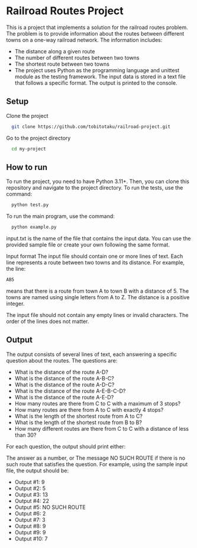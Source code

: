 # Railroad Routes Project

This is a project that implements a solution for the railroad routes problem. The problem is to provide information about the routes between different towns on a one-way railroad network. The information includes:

- The distance along a given route
- The number of different routes between two towns
- The shortest route between two towns
- The project uses Python as the programming language and unittest module as the testing framework. The input data is stored in a text file that follows a specific format. The output is printed to the console.


## Setup

Clone the project

```bash
  git clone https://github.com/tobitotaku/railroad-project.git
```

Go to the project directory

```bash
  cd my-project
```

## How to run
To run the project, you need to have Python 3.11+. Then, you can clone this repository and navigate to the project directory. To run the tests, use the command:

```bash
  python test.py
```

To run the main program, use the command:

```bash
  python example.py
```

input.txt is the name of the file that contains the input data. You can use the provided sample file or create your own following the same format.

Input format
The input file should contain one or more lines of text. Each line represents a route between two towns and its distance. For example, the line:

```txt
AB5
```

means that there is a route from town A to town B with a distance of 5. The towns are named using single letters from A to Z. The distance is a positive integer.

The input file should not contain any empty lines or invalid characters. The order of the lines does not matter.



## Output

The output consists of several lines of text, each answering a specific question about the routes. The questions are:

 - What is the distance of the route A-D?
 - What is the distance of the route A-B-C?
 - What is the distance of the route A-D-C?
 - What is the distance of the route A-E-B-C-D?
 - What is the distance of the route A-E-D?
 - How many routes are there from C to C with a maximum of 3 stops?
 - How many routes are there from A to C with exactly 4 stops?
 - What is the length of the shortest route from A to C?
 - What is the length of the shortest route from B to B?
 - How many different routes are there from C to C with a distance of less than 30?

For each question, the output should print either:

The answer as a number, or
The message NO SUCH ROUTE if there is no such route that satisfies the question.
For example, using the sample input file, the output should be:

- Output #1: 9
- Output #2: 5
- Output #3: 13
- Output #4: 22
- Output #5: NO SUCH ROUTE
- Output #6: 2
- Output #7: 3
- Output #8: 9
- Output #9: 9
- Output #10: 7
